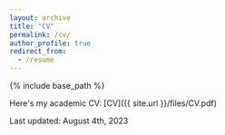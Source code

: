 ```yaml
---
layout: archive
title: "CV"
permalink: /cv/
author_profile: true
redirect_from:
  - /resume
---
```


{% include base_path %}

Here's my academic CV: [CV]({{ site.url }}/files/CV.pdf)

Last updated: August 4th, 2023
